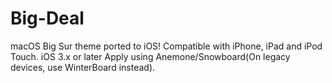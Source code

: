 # Big-Deal
macOS Big Sur theme ported to iOS! Compatible with iPhone, iPad and iPod Touch. iOS 3.x or later Apply using Anemone/Snowboard(On legacy devices, use WinterBoard instead).

